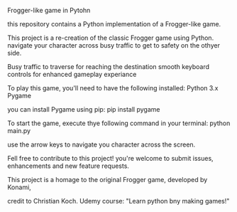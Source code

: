 Frogger-like game in Pytohn

this repository contains a Python implementation of a Frogger-like game.

This project is a re-creation of the classic Frogger game using Python. navigate your character across busy traffic 
to get to safety on the othyer side.

Busy traffic to traverse for reaching the destination
smooth keyboard controls for enhanced gameplay experiance

To play this game, you'll need to have the following installed:
Python 3.x
Pygame

you can install Pygame using pip:
pip install pygame

To start the game, execute thye following command in your terminal:
python main.py

use the arrow keys to navigate you character across the screen.

Fell free to contribute to this project!
you're welcome to submit issues, enhancements and new feature requests.

This project is a homage to the original Frogger game, developed by Konami,

credit to Christian Koch. Udemy course: "Learn python bny making games!"

